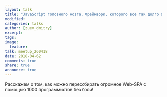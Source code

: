 ```yaml
---
layout: talk
title: "JavaScript головного мозга. Фреймворк, которого все так долго ждали"
modified:
categories: talks
author: [zuev_dmitry]
excerpt:
tags:
image:
  feature:
talk: meetup_260418
date: 2018-04-62
comments: true
share: true
announce: true
---
```


Расскажем о том, как можно пересобирать огромное Web-SPA с помощью 1000 программистов без боли!